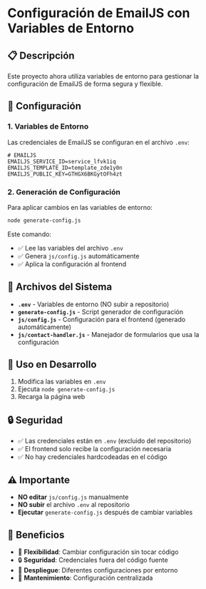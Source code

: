 # Configuración de EmailJS con Variables de Entorno

## 📋 Descripción

Este proyecto ahora utiliza variables de entorno para gestionar la configuración de EmailJS de forma segura y flexible.

## 🔧 Configuración

### 1. Variables de Entorno

Las credenciales de EmailJS se configuran en el archivo `.env`:

```env
# EMAILJS
EMAILJS_SERVICE_ID=service_lfvk1iq
EMAILJS_TEMPLATE_ID=template_zde1y0n
EMAILJS_PUBLIC_KEY=GTHGX6BKGytOFh4zt
```

### 2. Generación de Configuración

Para aplicar cambios en las variables de entorno:

```bash
node generate-config.js
```

Este comando:
- ✅ Lee las variables del archivo `.env`
- ✅ Genera `js/config.js` automáticamente
- ✅ Aplica la configuración al frontend

## 📁 Archivos del Sistema

- **`.env`** - Variables de entorno (NO subir a repositorio)
- **`generate-config.js`** - Script generador de configuración
- **`js/config.js`** - Configuración para el frontend (generado automáticamente)
- **`js/contact-handler.js`** - Manejador de formularios que usa la configuración

## 🚀 Uso en Desarrollo

1. Modifica las variables en `.env`
2. Ejecuta `node generate-config.js`
3. Recarga la página web

## 🔒 Seguridad

- ✅ Las credenciales están en `.env` (excluido del repositorio)
- ✅ El frontend solo recibe la configuración necesaria
- ✅ No hay credenciales hardcodeadas en el código

## ⚠️ Importante

- **NO editar** `js/config.js` manualmente
- **NO subir** el archivo `.env` al repositorio
- **Ejecutar** `generate-config.js` después de cambiar variables

## 🎯 Beneficios

- 🔧 **Flexibilidad**: Cambiar configuración sin tocar código
- 🔒 **Seguridad**: Credenciales fuera del código fuente
- 🚀 **Despliegue**: Diferentes configuraciones por entorno
- 🧹 **Mantenimiento**: Configuración centralizada